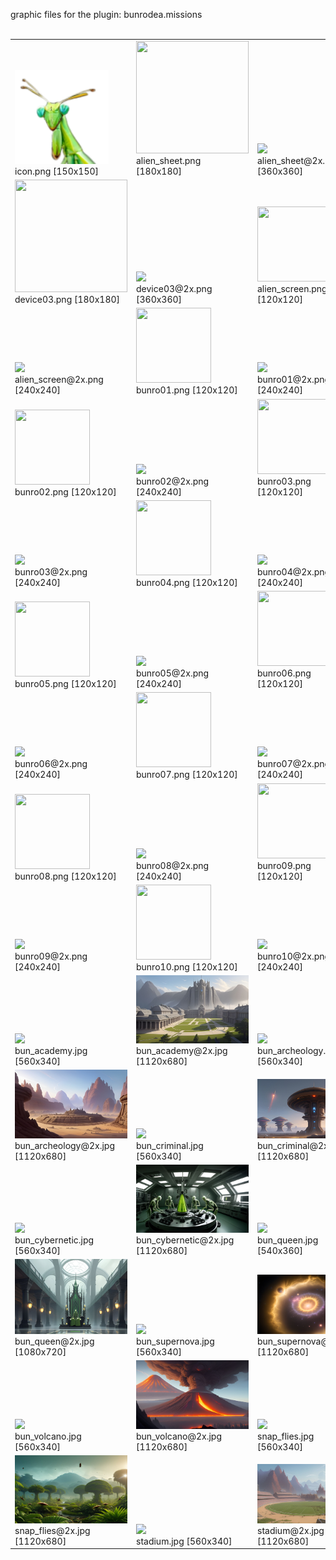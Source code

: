graphic files for the plugin: bunrodea.missions<br>
<br>
<table>
	<tr valign="bottom">
		<td><a href="https://github.com/zuckung/endless-sky-plugins/blob/main/myplugins/bunrodea.missions/icon.png"><img src="https://raw.githubusercontent.com/zuckung/endless-sky-plugins/refs/heads/main/myplugins/bunrodea.missions/icon.png" width="150" height="150"></a><br>
		icon.png [150x150]</td>
		<td><a href="https://github.com/zuckung/endless-sky-plugins/blob/main/myplugins/bunrodea.missions/images/outfit/alien_sheet.png"><img src="https://raw.githubusercontent.com/zuckung/endless-sky-plugins/refs/heads/main/myplugins/bunrodea.missions/images/outfit/alien_sheet.png" width="180" height="180"></a><br>
		alien_sheet.png [180x180]</td>
		<td><a href="https://github.com/zuckung/endless-sky-plugins/blob/main/myplugins/bunrodea.missions/images/outfit/alien_sheet@2x.png"><img src="https://raw.githubusercontent.com/zuckung/endless-sky-plugins/refs/heads/main/myplugins/bunrodea.missions/images/outfit/alien_sheet@2x.png" height="200"></a><br>
		alien_sheet@2x.png [360x360]</td>
	</tr>
	<tr valign="bottom">
		<td><a href="https://github.com/zuckung/endless-sky-plugins/blob/main/myplugins/bunrodea.missions/images/outfit/device03.png"><img src="https://raw.githubusercontent.com/zuckung/endless-sky-plugins/refs/heads/main/myplugins/bunrodea.missions/images/outfit/device03.png" width="180" height="180"></a><br>
		device03.png [180x180]</td>
		<td><a href="https://github.com/zuckung/endless-sky-plugins/blob/main/myplugins/bunrodea.missions/images/outfit/device03@2x.png"><img src="https://raw.githubusercontent.com/zuckung/endless-sky-plugins/refs/heads/main/myplugins/bunrodea.missions/images/outfit/device03@2x.png" height="200"></a><br>
		device03@2x.png [360x360]</td>
		<td><a href="https://github.com/zuckung/endless-sky-plugins/blob/main/myplugins/bunrodea.missions/images/portrait/alien_screen.png"><img src="https://raw.githubusercontent.com/zuckung/endless-sky-plugins/refs/heads/main/myplugins/bunrodea.missions/images/portrait/alien_screen.png" width="120" height="120"></a><br>
		alien_screen.png [120x120]</td>
	</tr>
	<tr valign="bottom">
		<td><a href="https://github.com/zuckung/endless-sky-plugins/blob/main/myplugins/bunrodea.missions/images/portrait/alien_screen@2x.png"><img src="https://raw.githubusercontent.com/zuckung/endless-sky-plugins/refs/heads/main/myplugins/bunrodea.missions/images/portrait/alien_screen@2x.png" height="200"></a><br>
		alien_screen@2x.png [240x240]</td>
		<td><a href="https://github.com/zuckung/endless-sky-plugins/blob/main/myplugins/bunrodea.missions/images/portrait/bunro01.png"><img src="https://raw.githubusercontent.com/zuckung/endless-sky-plugins/refs/heads/main/myplugins/bunrodea.missions/images/portrait/bunro01.png" width="120" height="120"></a><br>
		bunro01.png [120x120]</td>
		<td><a href="https://github.com/zuckung/endless-sky-plugins/blob/main/myplugins/bunrodea.missions/images/portrait/bunro01@2x.png"><img src="https://raw.githubusercontent.com/zuckung/endless-sky-plugins/refs/heads/main/myplugins/bunrodea.missions/images/portrait/bunro01@2x.png" height="200"></a><br>
		bunro01@2x.png [240x240]</td>
	</tr>
	<tr valign="bottom">
		<td><a href="https://github.com/zuckung/endless-sky-plugins/blob/main/myplugins/bunrodea.missions/images/portrait/bunro02.png"><img src="https://raw.githubusercontent.com/zuckung/endless-sky-plugins/refs/heads/main/myplugins/bunrodea.missions/images/portrait/bunro02.png" width="120" height="120"></a><br>
		bunro02.png [120x120]</td>
		<td><a href="https://github.com/zuckung/endless-sky-plugins/blob/main/myplugins/bunrodea.missions/images/portrait/bunro02@2x.png"><img src="https://raw.githubusercontent.com/zuckung/endless-sky-plugins/refs/heads/main/myplugins/bunrodea.missions/images/portrait/bunro02@2x.png" height="200"></a><br>
		bunro02@2x.png [240x240]</td>
		<td><a href="https://github.com/zuckung/endless-sky-plugins/blob/main/myplugins/bunrodea.missions/images/portrait/bunro03.png"><img src="https://raw.githubusercontent.com/zuckung/endless-sky-plugins/refs/heads/main/myplugins/bunrodea.missions/images/portrait/bunro03.png" width="120" height="120"></a><br>
		bunro03.png [120x120]</td>
	</tr>
	<tr valign="bottom">
		<td><a href="https://github.com/zuckung/endless-sky-plugins/blob/main/myplugins/bunrodea.missions/images/portrait/bunro03@2x.png"><img src="https://raw.githubusercontent.com/zuckung/endless-sky-plugins/refs/heads/main/myplugins/bunrodea.missions/images/portrait/bunro03@2x.png" height="200"></a><br>
		bunro03@2x.png [240x240]</td>
		<td><a href="https://github.com/zuckung/endless-sky-plugins/blob/main/myplugins/bunrodea.missions/images/portrait/bunro04.png"><img src="https://raw.githubusercontent.com/zuckung/endless-sky-plugins/refs/heads/main/myplugins/bunrodea.missions/images/portrait/bunro04.png" width="120" height="120"></a><br>
		bunro04.png [120x120]</td>
		<td><a href="https://github.com/zuckung/endless-sky-plugins/blob/main/myplugins/bunrodea.missions/images/portrait/bunro04@2x.png"><img src="https://raw.githubusercontent.com/zuckung/endless-sky-plugins/refs/heads/main/myplugins/bunrodea.missions/images/portrait/bunro04@2x.png" height="200"></a><br>
		bunro04@2x.png [240x240]</td>
	</tr>
	<tr valign="bottom">
		<td><a href="https://github.com/zuckung/endless-sky-plugins/blob/main/myplugins/bunrodea.missions/images/portrait/bunro05.png"><img src="https://raw.githubusercontent.com/zuckung/endless-sky-plugins/refs/heads/main/myplugins/bunrodea.missions/images/portrait/bunro05.png" width="120" height="120"></a><br>
		bunro05.png [120x120]</td>
		<td><a href="https://github.com/zuckung/endless-sky-plugins/blob/main/myplugins/bunrodea.missions/images/portrait/bunro05@2x.png"><img src="https://raw.githubusercontent.com/zuckung/endless-sky-plugins/refs/heads/main/myplugins/bunrodea.missions/images/portrait/bunro05@2x.png" height="200"></a><br>
		bunro05@2x.png [240x240]</td>
		<td><a href="https://github.com/zuckung/endless-sky-plugins/blob/main/myplugins/bunrodea.missions/images/portrait/bunro06.png"><img src="https://raw.githubusercontent.com/zuckung/endless-sky-plugins/refs/heads/main/myplugins/bunrodea.missions/images/portrait/bunro06.png" width="120" height="120"></a><br>
		bunro06.png [120x120]</td>
	</tr>
	<tr valign="bottom">
		<td><a href="https://github.com/zuckung/endless-sky-plugins/blob/main/myplugins/bunrodea.missions/images/portrait/bunro06@2x.png"><img src="https://raw.githubusercontent.com/zuckung/endless-sky-plugins/refs/heads/main/myplugins/bunrodea.missions/images/portrait/bunro06@2x.png" height="200"></a><br>
		bunro06@2x.png [240x240]</td>
		<td><a href="https://github.com/zuckung/endless-sky-plugins/blob/main/myplugins/bunrodea.missions/images/portrait/bunro07.png"><img src="https://raw.githubusercontent.com/zuckung/endless-sky-plugins/refs/heads/main/myplugins/bunrodea.missions/images/portrait/bunro07.png" width="120" height="120"></a><br>
		bunro07.png [120x120]</td>
		<td><a href="https://github.com/zuckung/endless-sky-plugins/blob/main/myplugins/bunrodea.missions/images/portrait/bunro07@2x.png"><img src="https://raw.githubusercontent.com/zuckung/endless-sky-plugins/refs/heads/main/myplugins/bunrodea.missions/images/portrait/bunro07@2x.png" height="200"></a><br>
		bunro07@2x.png [240x240]</td>
	</tr>
	<tr valign="bottom">
		<td><a href="https://github.com/zuckung/endless-sky-plugins/blob/main/myplugins/bunrodea.missions/images/portrait/bunro08.png"><img src="https://raw.githubusercontent.com/zuckung/endless-sky-plugins/refs/heads/main/myplugins/bunrodea.missions/images/portrait/bunro08.png" width="120" height="120"></a><br>
		bunro08.png [120x120]</td>
		<td><a href="https://github.com/zuckung/endless-sky-plugins/blob/main/myplugins/bunrodea.missions/images/portrait/bunro08@2x.png"><img src="https://raw.githubusercontent.com/zuckung/endless-sky-plugins/refs/heads/main/myplugins/bunrodea.missions/images/portrait/bunro08@2x.png" height="200"></a><br>
		bunro08@2x.png [240x240]</td>
		<td><a href="https://github.com/zuckung/endless-sky-plugins/blob/main/myplugins/bunrodea.missions/images/portrait/bunro09.png"><img src="https://raw.githubusercontent.com/zuckung/endless-sky-plugins/refs/heads/main/myplugins/bunrodea.missions/images/portrait/bunro09.png" width="120" height="120"></a><br>
		bunro09.png [120x120]</td>
	</tr>
	<tr valign="bottom">
		<td><a href="https://github.com/zuckung/endless-sky-plugins/blob/main/myplugins/bunrodea.missions/images/portrait/bunro09@2x.png"><img src="https://raw.githubusercontent.com/zuckung/endless-sky-plugins/refs/heads/main/myplugins/bunrodea.missions/images/portrait/bunro09@2x.png" height="200"></a><br>
		bunro09@2x.png [240x240]</td>
		<td><a href="https://github.com/zuckung/endless-sky-plugins/blob/main/myplugins/bunrodea.missions/images/portrait/bunro10.png"><img src="https://raw.githubusercontent.com/zuckung/endless-sky-plugins/refs/heads/main/myplugins/bunrodea.missions/images/portrait/bunro10.png" width="120" height="120"></a><br>
		bunro10.png [120x120]</td>
		<td><a href="https://github.com/zuckung/endless-sky-plugins/blob/main/myplugins/bunrodea.missions/images/portrait/bunro10@2x.png"><img src="https://raw.githubusercontent.com/zuckung/endless-sky-plugins/refs/heads/main/myplugins/bunrodea.missions/images/portrait/bunro10@2x.png" height="200"></a><br>
		bunro10@2x.png [240x240]</td>
	</tr>
	<tr valign="bottom">
		<td><a href="https://github.com/zuckung/endless-sky-plugins/blob/main/myplugins/bunrodea.missions/images/scene/bun_academy.jpg"><img src="https://raw.githubusercontent.com/zuckung/endless-sky-plugins/refs/heads/main/myplugins/bunrodea.missions/images/scene/bun_academy.jpg" width="200"></a><br>
		bun_academy.jpg [560x340]</td>
		<td><a href="https://github.com/zuckung/endless-sky-plugins/blob/main/myplugins/bunrodea.missions/images/scene/bun_academy@2x.jpg"><img src="https://raw.githubusercontent.com/zuckung/endless-sky-plugins/refs/heads/main/myplugins/bunrodea.missions/images/scene/bun_academy@2x.jpg" width="200"></a><br>
		bun_academy@2x.jpg [1120x680]</td>
		<td><a href="https://github.com/zuckung/endless-sky-plugins/blob/main/myplugins/bunrodea.missions/images/scene/bun_archeology.jpg"><img src="https://raw.githubusercontent.com/zuckung/endless-sky-plugins/refs/heads/main/myplugins/bunrodea.missions/images/scene/bun_archeology.jpg" width="200"></a><br>
		bun_archeology.jpg [560x340]</td>
	</tr>
	<tr valign="bottom">
		<td><a href="https://github.com/zuckung/endless-sky-plugins/blob/main/myplugins/bunrodea.missions/images/scene/bun_archeology@2x.jpg"><img src="https://raw.githubusercontent.com/zuckung/endless-sky-plugins/refs/heads/main/myplugins/bunrodea.missions/images/scene/bun_archeology@2x.jpg" width="200"></a><br>
		bun_archeology@2x.jpg [1120x680]</td>
		<td><a href="https://github.com/zuckung/endless-sky-plugins/blob/main/myplugins/bunrodea.missions/images/scene/bun_criminal.jpg"><img src="https://raw.githubusercontent.com/zuckung/endless-sky-plugins/refs/heads/main/myplugins/bunrodea.missions/images/scene/bun_criminal.jpg" width="200"></a><br>
		bun_criminal.jpg [560x340]</td>
		<td><a href="https://github.com/zuckung/endless-sky-plugins/blob/main/myplugins/bunrodea.missions/images/scene/bun_criminal@2x.jpg"><img src="https://raw.githubusercontent.com/zuckung/endless-sky-plugins/refs/heads/main/myplugins/bunrodea.missions/images/scene/bun_criminal@2x.jpg" width="200"></a><br>
		bun_criminal@2x.jpg [1120x680]</td>
	</tr>
	<tr valign="bottom">
		<td><a href="https://github.com/zuckung/endless-sky-plugins/blob/main/myplugins/bunrodea.missions/images/scene/bun_cybernetic.jpg"><img src="https://raw.githubusercontent.com/zuckung/endless-sky-plugins/refs/heads/main/myplugins/bunrodea.missions/images/scene/bun_cybernetic.jpg" width="200"></a><br>
		bun_cybernetic.jpg [560x340]</td>
		<td><a href="https://github.com/zuckung/endless-sky-plugins/blob/main/myplugins/bunrodea.missions/images/scene/bun_cybernetic@2x.jpg"><img src="https://raw.githubusercontent.com/zuckung/endless-sky-plugins/refs/heads/main/myplugins/bunrodea.missions/images/scene/bun_cybernetic@2x.jpg" width="200"></a><br>
		bun_cybernetic@2x.jpg [1120x680]</td>
		<td><a href="https://github.com/zuckung/endless-sky-plugins/blob/main/myplugins/bunrodea.missions/images/scene/bun_queen.jpg"><img src="https://raw.githubusercontent.com/zuckung/endless-sky-plugins/refs/heads/main/myplugins/bunrodea.missions/images/scene/bun_queen.jpg" width="200"></a><br>
		bun_queen.jpg [540x360]</td>
	</tr>
	<tr valign="bottom">
		<td><a href="https://github.com/zuckung/endless-sky-plugins/blob/main/myplugins/bunrodea.missions/images/scene/bun_queen@2x.jpg"><img src="https://raw.githubusercontent.com/zuckung/endless-sky-plugins/refs/heads/main/myplugins/bunrodea.missions/images/scene/bun_queen@2x.jpg" width="200"></a><br>
		bun_queen@2x.jpg [1080x720]</td>
		<td><a href="https://github.com/zuckung/endless-sky-plugins/blob/main/myplugins/bunrodea.missions/images/scene/bun_supernova.jpg"><img src="https://raw.githubusercontent.com/zuckung/endless-sky-plugins/refs/heads/main/myplugins/bunrodea.missions/images/scene/bun_supernova.jpg" width="200"></a><br>
		bun_supernova.jpg [560x340]</td>
		<td><a href="https://github.com/zuckung/endless-sky-plugins/blob/main/myplugins/bunrodea.missions/images/scene/bun_supernova@2x.jpg"><img src="https://raw.githubusercontent.com/zuckung/endless-sky-plugins/refs/heads/main/myplugins/bunrodea.missions/images/scene/bun_supernova@2x.jpg" width="200"></a><br>
		bun_supernova@2x.jpg [1120x680]</td>
	</tr>
	<tr valign="bottom">
		<td><a href="https://github.com/zuckung/endless-sky-plugins/blob/main/myplugins/bunrodea.missions/images/scene/bun_volcano.jpg"><img src="https://raw.githubusercontent.com/zuckung/endless-sky-plugins/refs/heads/main/myplugins/bunrodea.missions/images/scene/bun_volcano.jpg" width="200"></a><br>
		bun_volcano.jpg [560x340]</td>
		<td><a href="https://github.com/zuckung/endless-sky-plugins/blob/main/myplugins/bunrodea.missions/images/scene/bun_volcano@2x.jpg"><img src="https://raw.githubusercontent.com/zuckung/endless-sky-plugins/refs/heads/main/myplugins/bunrodea.missions/images/scene/bun_volcano@2x.jpg" width="200"></a><br>
		bun_volcano@2x.jpg [1120x680]</td>
		<td><a href="https://github.com/zuckung/endless-sky-plugins/blob/main/myplugins/bunrodea.missions/images/scene/snap_flies.jpg"><img src="https://raw.githubusercontent.com/zuckung/endless-sky-plugins/refs/heads/main/myplugins/bunrodea.missions/images/scene/snap_flies.jpg" width="200"></a><br>
		snap_flies.jpg [560x340]</td>
	</tr>
	<tr valign="bottom">
		<td><a href="https://github.com/zuckung/endless-sky-plugins/blob/main/myplugins/bunrodea.missions/images/scene/snap_flies@2x.jpg"><img src="https://raw.githubusercontent.com/zuckung/endless-sky-plugins/refs/heads/main/myplugins/bunrodea.missions/images/scene/snap_flies@2x.jpg" width="200"></a><br>
		snap_flies@2x.jpg [1120x680]</td>
		<td><a href="https://github.com/zuckung/endless-sky-plugins/blob/main/myplugins/bunrodea.missions/images/scene/stadium.jpg"><img src="https://raw.githubusercontent.com/zuckung/endless-sky-plugins/refs/heads/main/myplugins/bunrodea.missions/images/scene/stadium.jpg" width="200"></a><br>
		stadium.jpg [560x340]</td>
		<td><a href="https://github.com/zuckung/endless-sky-plugins/blob/main/myplugins/bunrodea.missions/images/scene/stadium@2x.jpg"><img src="https://raw.githubusercontent.com/zuckung/endless-sky-plugins/refs/heads/main/myplugins/bunrodea.missions/images/scene/stadium@2x.jpg" width="200"></a><br>
		stadium@2x.jpg [1120x680]</td>
	</tr>
</table>
